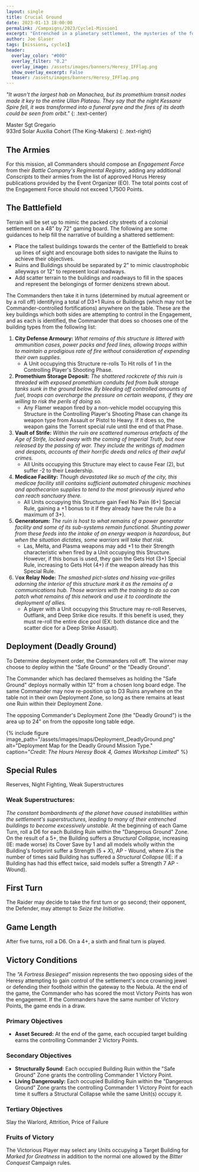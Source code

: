 ```yaml
---
layout: single
title: Crucial Ground
date: 2023-01-13 18:00:00
permalink: /Campaigns/2023/Cycle1-Mission1
excerpt: "Entrenched in a planetary settlement, the mysteries of the former occupants' livelihoods may prove essential to holding this ground" 
author: Joe Glaser
tags: [missions, cycle1]
header:
  overlay_color: "#000"
  overlay_filter: "0.2"
  overlay_image: /assets/images/banners/Heresy_IFFlag.png
  show_overlay_excerpt: False
  teaser: /assets/images/banners/Heresy_IFFlag.png
---
```


*"It wasn't the largest hab on Manachea, but its promethium transit nodes made it key to the entire Ullan Plateau. They say that the night Kessanir Spire fell, it was transformed into a funeral pyre and the fires of its death could be seen from orbit."*
{: .text-center}

Master Sgt Gregario <br> 933rd Solar Auxilia Cohort (The King-Makers)
{: .text-right}

## The Armies

For this mission, all Commanders should compose an *Engagement Force* from their *Battle Company's Regimental Registry*, adding any additional *Conscripts* to their armies from the list of approved Horus Heresy publications provided by the Event Organizer (EO). The total points cost of the Engagement Force should not exceed 1,7500 Points.

## The Battlefield

Terrain will be set up to mimic the packed city streets of a colonial settlement on a 48" by 72" gaming board. The following are some guidances to help fill the narrative of building a shattered settlement:

- Place the tallest buildings towards the center of the Battlefield to break up lines of sight and encourage both sides to navigate the Ruins to achieve their objectives.
- Ruins and Buildings should be separated by 2" to mimic claustrophobic alleyways or 12" to represent local roadways.
- Add scatter terrain to the buildings and roadways to fill in the spaces and represent the belongings of former denizens strewn about.

The Commanders then take it in turns (determined by mutual agreement or by a roll off) identifying a total of D3+1 Ruins or Buildings (which may not be Commander-controlled fortifications) anywhere on the table. These are the key buildings which both sides are attempting to control in the Engagement, and as each is identified, the Commander that does so chooses one of the building types from the following list:

1. **City Defense Armoury:** *What remains of this structure is littered with ammunition cases, power packs and feed lines, allowing troops within to maintain a prodigious rate of fire without consideration of expending their own supplies.*
   - A Unit occupying this Structure re-rolls To Hit rolls of 1 in the Controlling Player's Shooting Phase.
2. **Promethium Storage Deposit:** *The shattered rockcrete of this ruin is threaded with exposed promethium conduits fed from bulk storage tanks sunk in the ground below. By bleeding off controlled amounts of fuel, troops can overcharge the pressure on certain weapons, if they are willing to risk the perils of doing so.*
   - Any Flamer weapon fired by a non-vehicle model occupying this Structure in the Controlling Player's Shooting Phase can change its weapon type from Assault or Pistol to Heavy. If it does so, the weapon gains the Torrent special rule until the end of that Phase.
3. **Vault of Strife:** *Within the ruin are scattered numerous artefacts of the Age of Strife, locked away with the coming of Imperial Truth, but now released by the passing of war. They include the writings of madmen and despots, accounts of their horrific deeds and relics of their awful crimes.*
   - All Units occupying this Structure may elect to cause Fear (2), but suffer -2 to their Leadership.
4. **Medicae Facility:** *Though devastated like so much of the city, this medicae facility still contains sufficient automated chirugenic machines and apothecarion supplies to tend to the most grievously injured who can reach sanctuary there.*
   - All Units occupying this Structure gain Feel No Pain (6+) Special Rule, gaining a +1 bonus to it if they already have the rule (to a maximum of 3+).
5. **Generatorum:** *The ruin is host to what remains of a power generator facility and some of its sub-systems remain functional. Shunting power from these feeds into the intake of an energy weapon is hazardous, but when the situation dictates, some warriors will take that risk.*
   - Las, Melta, and Plasma weapons may add +1 to their Strength characteristic when fired by a Unit occupying this Structure. However, if this bonus is used, they gain the Gets Hot (3+) Special Rule, increasing to Gets Hot (4+) if the weapon already has this Special Rule.
6. V**ox Relay Node:** *The smashed pict-slates and hissing vox-grilles adorning the interior of this structure mark it as the remains of a communications hub. Those warriors with the training to do so can patch what remains of this network and use it to coordinate the deployment of allies.*
   - A player with a Unit occupying this Structure may re-roll Reserves, Outflank, and Deep Strike dice results. If this benefit is used, they must re-roll the entire dice pool (EX: both distance dice and the scatter dice for a Deep Strike Assault).

## Deployment (Deadly Ground)

To Determine deployment order, the Commanders roll off. The winner may choose to deploy within the "Safe Ground" or the "Deadly Ground". 

The Commander which has declared themselves as holding the "Safe Ground" deploys normally within 12" from a chosen long board edge. The same Commander may now re-position up to D3 Ruins anywhere on the table not in their own Deployment Zone, so long as there remains at least one Ruin within their Deployment Zone. 

The opposing Commander's Deployment Zone (the "Deadly Ground") is the area up to 24" on from the opposite long table edge.

{% include figure image_path="/assets/images/maps/Deployment_DeadlyGround.png" alt="Deployment Map for the Deadly Ground Mission Type." caption="*Credit: The Hours Heresy Book 4, Games Workshop Limited*" %}

## Special Rules

Reserves, Night Fighting, Weak Superstructures

### Weak Superstructures:

*The constant bombardments of the planet have caused instabilities within the settlement's superstructures, leading to many of their entrenched buildings to become excessively unstable.* At the beginning of each Game Turn, roll a D6 for each Building Ruin within the "Dangerous Ground" Zone. On the result of a 5+, the Building suffers a *Structural Collapse*, increasing (IE: made worse) its Cover Save by 1 and all models wholly within the Building's footprint suffer a Strength (5 + *X*), AP - Wound, where *X* is the number of times said Building has suffered a *Structural Collapse* (IE: if a Building has had this effect twice, said models suffer a Strength 7 AP - Wound).

## First Turn

The Raider may decide to take the first turn or go second; their opponent, the Defender, may attempt to *Seize the Initiative*.

## Game Length

After five turns, roll a D6. On a 4+, a sixth and final turn is played.

## Victory Conditions

The *"A Fortress Besieged"* mission represents the two opposing sides of the Heresy attempting to gain control of the settlement's once crowning jewel or defending their foothold within the gateway to the Nebula. At the end of the game, the Commander who has scored the most Victory Points has won the engagement. If the Commanders have the same number of Victory Points, the game ends in a draw.

### Primary Objectives

- **Asset Secured:** At the end of the game, each occupied target building earns the controlling Commander 2 Victory Points.

### Secondary Objectives

- **Structurally Sound**: Each occupied Building Ruin within the "Safe Ground" Zone grants the controlling Commander 1 Victory Point.
- **Living Dangerously:** Each occupied Building Ruin within the "Dangerous Ground" Zone grants the controlling Commander 1 Victory Point for each time it suffers a Structural Collapse while the same Unit(s) occupy it.

### Tertiary Objectives

Slay the Warlord, Attrition, Price of Failure

### Fruits of Victory

The Victorious Player may select any Units occupying a Target Building for *Marked for Greatness* in addition to the normal one allowed by the *Bitter Conquest* Campaign rules.
